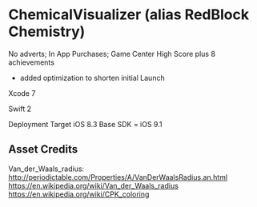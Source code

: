 # ChemicalVisualizer (alias RedBlock Chemistry)

No adverts; In App Purchases; Game Center High Score plus 8 achievements
- added optimization to shorten initial Launch


Xcode 7 

Swift 2

Deployment Target iOS 8.3
Base SDK = iOS 9.1

Asset Credits
-------------------------------------------------

Van_der_Waals_radius:
http://periodictable.com/Properties/A/VanDerWaalsRadius.an.html
https://en.wikipedia.org/wiki/Van_der_Waals_radius
https://en.wikipedia.org/wiki/CPK_coloring
